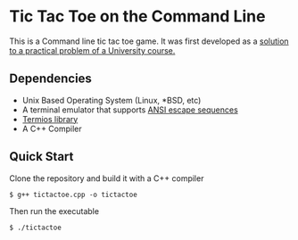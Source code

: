 # Tic Tac Toe on the Command Line

This is a Command line tic tac toe game. It was first developed as a [solution
to a practical problem of a University course.](https://github.com/mjkloeckner/CB100/blob/3db111deffcd5ec767f81682f9f9c2106e05b69a/guias/2/ej12.cpp)

## Dependencies

- Unix Based Operating System (Linux, \*BSD, etc)
- A terminal emulator that supports [ANSI escape sequences](https://en.wikipedia.org/wiki/ANSI_escape_code)
- [Termios library](https://man7.org/linux/man-pages/man3/tcsetattr.3.html)
- A C++ Compiler

## Quick Start

Clone the repository and build it with a C++ compiler

```console
$ g++ tictactoe.cpp -o tictactoe
```

Then run the executable

```console
$ ./tictactoe
```
